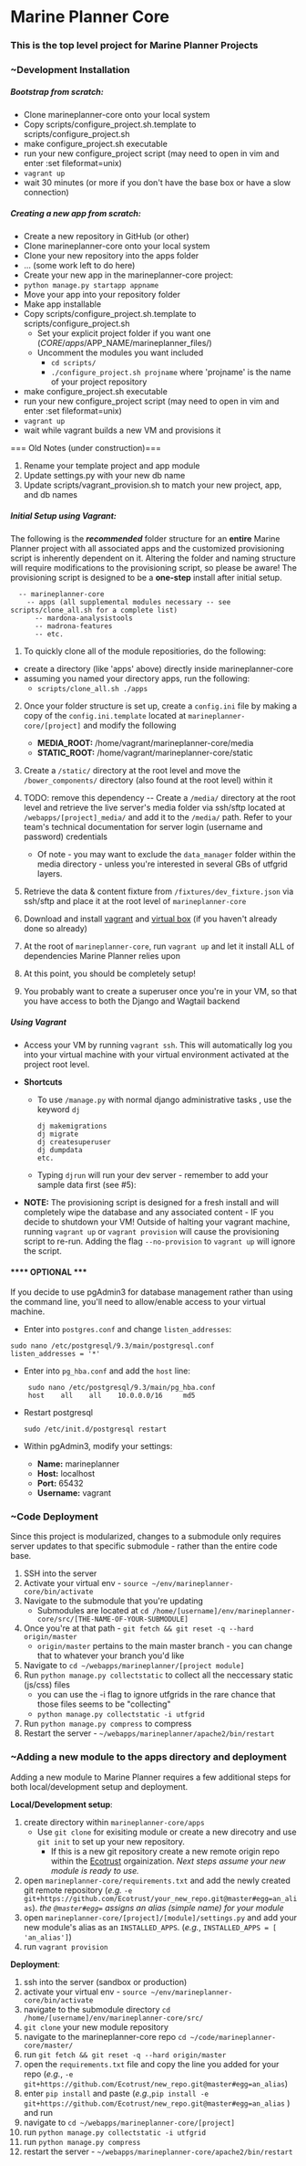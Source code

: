 # Marine Planner Core

### This is the top level project for Marine Planner Projects

### ~Development Installation

##### Bootstrap from scratch:
* Clone marineplanner-core onto your local system
* Copy scripts/configure_project.sh.template to scripts/configure_project.sh
* make configure_project.sh executable
* run your new configure_project script (may need to open in vim and enter :set fileformat=unix)
* `vagrant up`
* wait 30 minutes (or more if you don't have the base box or have a slow connection)

##### Creating a new app from scratch:
* Create a new repository in GitHub (or other)
* Clone marineplanner-core onto your local system
* Clone your new repository into the apps folder
* ... (some work left to do here)
* Create your new app in the marineplanner-core project:
* `python manage.py startapp appname`
* Move your app into your repository folder
* Make app installable
* Copy scripts/configure_project.sh.template to scripts/configure_project.sh
  * Set your explicit project folder if you want one ($CORE/apps/$APP_NAME/marineplanner_files/)
  * Uncomment the modules you want included
    * `cd scripts/`
    * `./configure_project.sh projname` where 'projname' is the name of your project repository
* make configure_project.sh executable
* run your new configure_project script (may need to open in vim and enter :set fileformat=unix)
* `vagrant up`
* wait while vagrant builds a new VM and provisions it

=== Old Notes (under construction)===
1. Rename your template project and app module
2. Update settings.py with your new db name
2. Update scripts/vagrant_provision.sh to match your new project, app, and db names

##### Initial Setup using Vagrant:
The following is the **_recommended_** folder structure for an **entire** Marine Planner project with all associated apps and the customized provisioning script is inherently dependent on it. Altering the folder and naming structure will require modifications to the provisioning script, so please be aware! The provisioning script is designed to be a **one-step** install after initial setup.

```
  -- marineplanner-core
    -- apps (all supplemental modules necessary -- see scripts/clone_all.sh for a complete list)
      -- mardona-analysistools
      -- madrona-features
      -- etc.
```

1.  To quickly clone all of the module repositiories, do the following:
  * create a directory (like 'apps' above) directly inside marineplanner-core
  * assuming you named your directory apps, run the following:
    * `scripts/clone_all.sh ./apps`

2.  Once your folder structure is set up, create a `config.ini` file by making a copy of the `config.ini.template` located at `marineplanner-core/[project]` and modify the following
      * **MEDIA_ROOT:** /home/vagrant/marineplanner-core/media
      * **STATIC_ROOT:** /home/vagrant/marineplanner-core/static

3. Create a `/static/` directory at the root level and move the `/bower_components/` directory (also found at the root level) within it

4. TODO: remove this dependency -- Create a `/media/` directory at the root level and retrieve the live server's media folder via ssh/sftp located at `/webapps/[project]_media/` and add it to the `/media/` path. Refer to your team's technical documentation for server login (username and password) credentials
    * Of note - you may want to exclude the `data_manager` folder within the media directory - unless you're interested in several GBs of utfgrid layers.

5. Retrieve the data & content fixture from `/fixtures/dev_fixture.json` via ssh/sftp and place it at the root level of `marineplanner-core`

6. Download and install [vagrant](https://www.vagrantup.com/downloads.html) and [virtual box](https://www.virtualbox.org/wiki/Downloads) (if you haven't already done so already)

7. At the root of `marineplanner-core`, run `vagrant up` and let it install ALL of dependencies Marine Planner relies upon

8. At this point, you should be completely setup!

9. You probably want to create a superuser once you're in your VM, so that you have access to both the Django and Wagtail backend

##### Using Vagrant
* Access your VM by running `vagrant ssh`. This will automatically log you into your virtual machine with your virtual environment activated at the project root level.

* **Shortcuts**
  * To use `/manage.py` with normal django administrative tasks , use the keyword `dj`

      ```
      dj makemigrations
      dj migrate
      dj createsuperuser
      dj dumpdata
      etc.
      ```

  * Typing `djrun` will run your dev server - remember to add your sample data first (see #5):


*  **NOTE:** The provisioning script is designed for a fresh install and will completely wipe the database and any associated content - IF you decide to shutdown your VM! Outside of halting your vagrant machine, running `vagrant up` or `vagrant provision` will cause the provisioning script to re-run. Adding the flag `--no-provision` to `vagrant up` will ignore the script.

#### **** OPTIONAL ***
If you decide to use pgAdmin3 for database management rather than using the command line, you'll need to allow/enable access to your virtual machine.
*  Enter into `postgres.conf` and change `listen_addresses`:
  ```
  sudo nano /etc/postgresql/9.3/main/postgresql.conf
  listen_addresses = '*'
  ```

* Enter into `pg_hba.conf` and add the `host` line:
  ```
   sudo nano /etc/postgresql/9.3/main/pg_hba.conf
   host    all    all    10.0.0.0/16     md5
  ```

* Restart postgresql
  ```
  sudo /etc/init.d/postgresql restart
  ```

* Within pgAdmin3, modify your settings:
     *  **Name:** marineplanner
     *  **Host:** localhost
     *  **Port:** 65432
     *  **Username:** vagrant


### ~Code Deployment
Since this project is modularized, changes to a submodule only requires server updates to that specific submodule - rather than the entire code base.

1.  SSH into the server
2.  Activate your virtual env - `source ~/env/marineplanner-core/bin/activate`
3.  Navigate to the submodule that you're updating
    *  Submodules are located at `cd /home/[username]/env/marineplanner-core/src/[THE-NAME-OF-YOUR-SUBMODULE]`
4.  Once you're at that path - `git fetch && git reset -q --hard origin/master`
    *  `origin/master` pertains to the main master branch - you can change that to whatever your branch you'd like
5.  Navigate to `cd ~/webapps/marineplanner/[project module]`
6.  Run `python manage.py collectstatic` to collect all the neccessary static (js/css) files
    * you can use the -i flag to ignore utfgrids in the rare chance that those files seems to be "collecting"
    * `python manage.py collectstatic -i utfgrid`
7.  Run `python manage.py compress` to compress
8.  Restart the server - `~/webapps/marineplanner/apache2/bin/restart`

### ~Adding a new module to the apps directory and deployment
Adding a new module to Marine Planner requires a few additional steps for both local/development setup and deployment.

**Local/Development setup**:  

1. create directory within `marineplanner-core/apps`
    * Use `git clone` for exisiting module or create a new direcotry and use `git init` to set up your new repository.
        * If this is a new git repository create a new remote origin repo within the [Ecotrust](https://github.com/Ecotrust) orgainization. *Next steps assume your new module is ready to use.*
2. open `marineplanner-core/requirements.txt` and add the newly created git remote repository (*e.g.* `-e git+https://github.com/Ecotrust/your_new_repo.git@master#egg=an_alias`). *the `@master#egg=` assigns an alias (simple name) for your module*
3. open `marineplanner-core/[project]/[module]/settings.py` and add your new module's alias as an `INSTALLED_APPS`. (*e.g.*, `INSTALLED_APPS = [ 'an_alias']`)
4. run `vagrant provision`


**Deployment**:  

1. ssh into the server (sandbox or production)
2. activate your virtual env - `source ~/env/marineplanner-core/bin/activate`
3. navigate to the submodule directory `cd /home/[username]/env/marineplanner-core/src/`
4. `git clone` your new module repository
5. navigate to the marineplanner-core repo `cd ~/code/marineplanner-core/master/`
6. run `git fetch && git reset -q --hard origin/master`
7. open the `requirements.txt` file and copy the line you added for your repo (*e.g.*, `-e git+https://github.com/Ecotrust/new_repo.git@master#egg=an_alias`)
8. enter `pip install` and paste (*e.g.*,`pip install -e git+https://github.com/Ecotrust/new_repo.git@master#egg=an_alias` ) and run
9. navigate to `cd ~/webapps/marineplanner-core/[project]`
10. run `python manage.py collectstatic -i utfgrid`
11. run `python manage.py compress`
12. restart the server - `~/webapps/marineplanner-core/apache2/bin/restart`  
